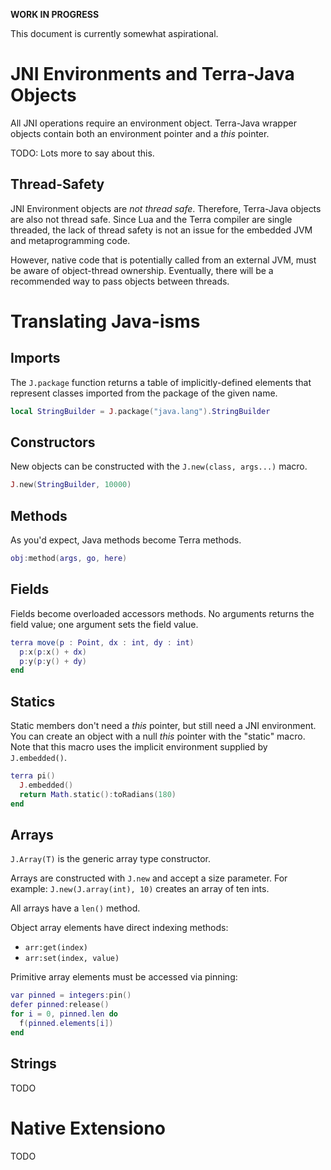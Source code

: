 **WORK IN PROGRESS**

This document is currently somewhat aspirational.


# JNI Environments and Terra-Java Objects

All JNI operations require an environment object. Terra-Java wrapper objects
contain both an environment pointer and a _this_ pointer.

TODO: Lots more to say about this.


## Thread-Safety

JNI Environment objects are _not thread safe_. Therefore, Terra-Java objects
are also not thread safe. Since Lua and the Terra compiler are single
threaded, the lack of thread safety is not an issue for the embedded JVM and
metaprogramming code.

However, native code that is potentially called from an external JVM, must be
aware of object-thread ownership. Eventually, there will be a recommended way
to pass objects between threads.


# Translating Java-isms

## Imports

The `J.package` function returns a table of implicitly-defined elements that
represent classes imported from the package of the given name.

```lua
local StringBuilder = J.package("java.lang").StringBuilder
```

## Constructors

New objects can be constructed with the `J.new(class, args...)` macro.

```lua
J.new(StringBuilder, 10000)
```

## Methods

As you'd expect, Java methods become Terra methods.

```lua
obj:method(args, go, here)
```

## Fields

Fields become overloaded accessors methods. No arguments returns the field
value; one argument sets the field value.

```lua
terra move(p : Point, dx : int, dy : int)
  p:x(p:x() + dx)
  p:y(p:y() + dy)
end
```

## Statics

Static members don't need a _this_ pointer, but still need a JNI environment.
You can create an object with a null _this_ pointer with the "static" macro.
Note that this macro uses the implicit environment supplied by `J.embedded()`.

```lua
terra pi()
  J.embedded()
  return Math.static():toRadians(180)
end
```

## Arrays

`J.Array(T)` is the generic array type constructor.

Arrays are constructed with `J.new` and accept a size parameter.
For example: `J.new(J.array(int), 10)` creates an array of ten ints.

All arrays have a `len()` method.

Object array elements have direct indexing methods:

- `arr:get(index)`
- `arr:set(index, value)`

Primitive array elements must be accessed via pinning:

```lua
var pinned = integers:pin()
defer pinned:release()
for i = 0, pinned.len do
  f(pinned.elements[i])
end
```


## Strings

TODO

# Native Extensiono

TODO

